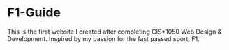 # F1-Guide
This is the first website I created after completing CIS*1050 Web Design &amp; Development. Inspired by my passion for the fast passed sport, F1.
